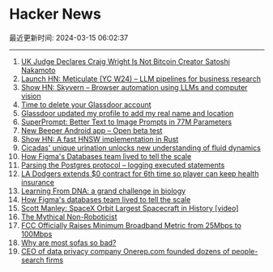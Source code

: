 # Hacker News

最近更新时间: 2024-03-15 06:02:37

--- 
1. [UK Judge Declares Craig Wright Is Not Bitcoin Creator Satoshi Nakamoto](https://unchainedcrypto.com/uk-judge-declares-craig-wright-is-not-bitcoin-creator-satoshi-nakamoto/) 
2. [Launch HN: Meticulate (YC W24) – LLM pipelines for business research](https://news.ycombinator.com/item?id=39706253) 
3. [Show HN: Skyvern – Browser automation using LLMs and computer vision](https://github.com/Skyvern-AI/skyvern) 
4. [Time to delete your Glassdoor account](https://cellio.dreamwidth.org/2024/03/12/glassdoor-violates-privacy.html) 
5. [Glassdoor updated my profile to add my real name and location](https://cellio.dreamwidth.org/2024/03/12/glassdoor-violates-privacy.html) 
6. [SuperPrompt: Better Text to Image Prompts in 77M Parameters](https://brianfitzgerald.xyz/prompt-augmentation/) 
7. [New Beeper Android app – Open beta test](https://blog.beeper.com/p/new-beeper-android-app-open-beta) 
8. [Show HN: A fast HNSW implementation in Rust](https://github.com/swapneel/hnsw-rust) 
9. [Cicadas' unique urination unlocks new understanding of fluid dynamics](https://phys.org/news/2024-03-cicadas-unique-urination-fluid-dynamics.html) 
10. [How Figma's Databases team lived to tell the scale](https://www.figma.com/blog/how-figmas-databases-team-lived-to-tell-the-scale/) 
11. [Parsing the Postgres protocol – logging executed statements](https://kviklet.dev/blog/parsing-the-postgres-protocol/) 
12. [LA Dodgers extends $0 contract for 6th time so player can keep health insurance](https://www.cbssports.com/mlb/news/dodgers-renew-contract-for-andrew-toles-maintaining-ex-players-insurance-while-treating-mental-health/amp/) 
13. [Learning From DNA: a grand challenge in biology](https://hazyresearch.stanford.edu/blog/2024-03-14-evo) 
14. [How Figma's databases team lived to tell the scale](https://www.figma.com/blog/how-figmas-databases-team-lived-to-tell-the-scale/) 
15. [Scott Manley: SpaceX Orbit Largest Spacecraft in History [video]](https://www.youtube.com/watch?v=8htMpR7mnaM) 
16. [The Mythical Non-Roboticist](https://generalrobots.substack.com/p/the-mythical-non-roboticist) 
17. [FCC Officially Raises Minimum Broadband Metric from 25Mbps to 100Mbps](https://www.pcmag.com/news/fcc-officially-raises-minimum-broadband-metric-from-25mbps-to-100mbps) 
18. [Why are most sofas so bad?](https://www.dwell.com/article/dtc-sofa-crisis-32304b9e) 
19. [CEO of data privacy company Onerep.com founded dozens of people-search firms](https://krebsonsecurity.com/2024/03/ceo-of-data-privacy-company-onerep-com-founded-dozens-of-people-search-firms/) 
